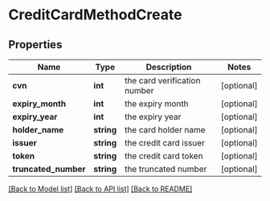 # CreditCardMethodCreate

## Properties
Name | Type | Description | Notes
------------ | ------------- | ------------- | -------------
**cvn** | **int** | the card verification number | [optional] 
**expiry_month** | **int** | the expiry month | [optional] 
**expiry_year** | **int** | the expiry year | [optional] 
**holder_name** | **string** | the card holder name | [optional] 
**issuer** | **string** | the credit card issuer | [optional] 
**token** | **string** | the credit card token | [optional] 
**truncated_number** | **string** | the truncated number | [optional] 

[[Back to Model list]](../README.md#documentation-for-models) [[Back to API list]](../README.md#documentation-for-api-endpoints) [[Back to README]](../README.md)


